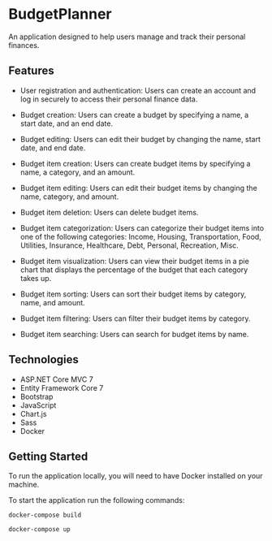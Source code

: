 # BudgetPlanner
An application designed to help users manage and track their personal finances.
## Features
- User registration and authentication: Users can create an account and log in securely to access their personal finance data.
- Budget creation: Users can create a budget by specifying a name, a start date, and an end date.
- Budget editing: Users can edit their budget by changing the name, start date, and end date.

- Budget item creation: Users can create budget items by specifying a name, a category, and an amount.
- Budget item editing: Users can edit their budget items by changing the name, category, and amount.
- Budget item deletion: Users can delete budget items.
- Budget item categorization: Users can categorize their budget items into one of the following categories: Income, Housing, Transportation, Food, Utilities, Insurance, Healthcare, Debt, Personal, Recreation, Misc.
- Budget item visualization: Users can view their budget items in a pie chart that displays the percentage of the budget that each category takes up.
- Budget item sorting: Users can sort their budget items by category, name, and amount.
- Budget item filtering: Users can filter their budget items by category.
- Budget item searching: Users can search for budget items by name.


## Technologies
- ASP.NET Core MVC 7
- Entity Framework Core 7
- Bootstrap
- JavaScript
- Chart.js
- Sass
- Docker

## Getting Started
To run the application locally, you will need to have Docker installed on your machine. 

To start the application run the following commands:

```
docker-compose build
```

```
docker-compose up
```

